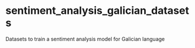 # sentiment_analysis_galician_datasets
Datasets to train a sentiment analysis model for Galician language
